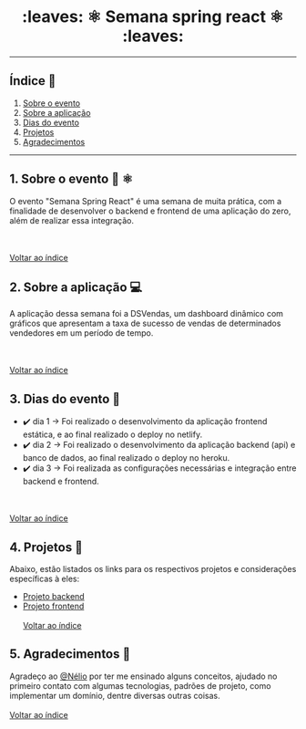 <h1 align="center">:leaves: ⚛️ Semana spring react ⚛️ :leaves:</h1>

***

## <a name="indice">Índice :bookmark:</a>
  1. [Sobre o evento](#sobre)
  2. [Sobre a aplicação](#aplicacao)
  3. [Dias do evento](#dias-evento)
  4. [Projetos](#projetos)
  5. [Agradecimentos](#agradecimentos)
  
***

## <a name="sobre">1. Sobre o evento :leaves: ⚛️</a>
  O evento "Semana Spring React" é uma semana de muita prática, com a finalidade
  de desenvolver o backend e frontend de uma aplicação do zero, além de realizar
  essa integração.
  
  <br/><br/>[Voltar ao índice](#indice)
  
## <a name="aplicacao">2. Sobre a aplicação :computer:</a>
  A aplicação dessa semana foi a DSVendas, um dashboard dinâmico com gráficos que 
  apresentam a taxa de sucesso de vendas de determinados vendedores em um período
  de tempo.
  
  <br/><br/>[Voltar ao índice](#indice)
  
## <a name="dias-evento">3. Dias do evento :bookmark_tabs:</a>
  - :heavy_check_mark: dia 1 -> Foi realizado o desenvolvimento da aplicação frontend estática, e ao final 
     realizado o deploy no netlify.
  - :heavy_check_mark: dia 2 -> Foi realizado o desenvolvimento da aplicação backend (api) e banco de dados, ao final
		 realizado o deploy no heroku.
  - :heavy_check_mark: dia 3 -> Foi realizada as configurações necessárias e integração entre backend e frontend.

  <br/><br/>[Voltar ao índice](#indice)
  
## <a name="projetos">4. Projetos :link:</a>
  Abaixo, estão listados os links para os respectivos projetos e considerações específicas à eles:
  - [Projeto backend](https://github.com/MichaelToningerPolidoro/projeto-sds4/tree/main/backend)
  - [Projeto frontend](https://github.com/MichaelToningerPolidoro/projeto-sds4/tree/main/frontend)
  <br/><br/>[Voltar ao índice](#indice)
  
## <a name="agradecimentos">5. Agradecimentos :pray:</a>
  Agradeço ao [@Nélio](https://github.com/acenelio/) por ter me ensinado alguns conceitos, ajudado no primeiro contato
	com algumas tecnologias, padrões de projeto, como implementar um domínio, dentre
	diversas outras coisas.
  <br/><br/>[Voltar ao índice](#indice)
